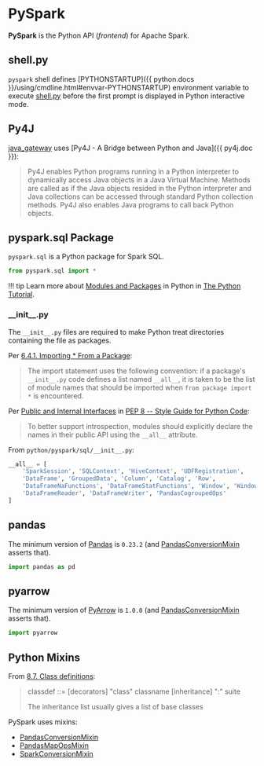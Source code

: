 # PySpark

**PySpark** is the Python API (_frontend_) for Apache Spark.

## shell.py

`pyspark` shell defines [PYTHONSTARTUP]({{ python.docs }}/using/cmdline.html#envvar-PYTHONSTARTUP) environment variable to execute [shell.py](pyspark/shell.md) before the first prompt is displayed in Python interactive mode.

## Py4J

[java_gateway](pyspark/java_gateway.md) uses [Py4J - A Bridge between Python and Java]({{ py4j.doc }}):

> Py4J enables Python programs running in a Python interpreter to dynamically access Java objects in a Java Virtual Machine. Methods are called as if the Java objects resided in the Python interpreter and Java collections can be accessed through standard Python collection methods. Py4J also enables Java programs to call back Python objects.

## pyspark.sql Package

`pyspark.sql` is a Python package for Spark SQL.

```python
from pyspark.sql import *
```

!!! tip
    Learn more about [Modules and Packages](https://docs.python.org/3/tutorial/modules.html) in Python in [The Python Tutorial](https://docs.python.org/3/tutorial/index.html).

### \_\_init\__.py

The `__init__.py` files are required to make Python treat directories containing the file as packages.

Per [6.4.1. Importing * From a Package](https://docs.python.org/3/tutorial/modules.html#importing-from-a-package):

> The import statement uses the following convention: if a package's `__init__.py` code defines a list named `__all__`, it is taken to be the list of module names that should be imported when `from package import *` is encountered.

Per [Public and Internal Interfaces](https://www.python.org/dev/peps/pep-0008/#public-and-internal-interfaces) in [PEP 8 -- Style Guide for Python Code](https://www.python.org/dev/peps/pep-0008/):

> To better support introspection, modules should explicitly declare the names in their public API using the `__all__` attribute.

From `python/pyspark/sql/__init__.py`:

```python
__all__ = [
    'SparkSession', 'SQLContext', 'HiveContext', 'UDFRegistration',
    'DataFrame', 'GroupedData', 'Column', 'Catalog', 'Row',
    'DataFrameNaFunctions', 'DataFrameStatFunctions', 'Window', 'WindowSpec',
    'DataFrameReader', 'DataFrameWriter', 'PandasCogroupedOps'
]
```

## pandas

The minimum version of [Pandas](https://pandas.pydata.org/) is `0.23.2` (and [PandasConversionMixin](sql/PandasConversionMixin.md) asserts that).

```python
import pandas as pd
```

## pyarrow

The minimum version of [PyArrow](https://pypi.org/project/pyarrow/) is `1.0.0` (and [PandasConversionMixin](sql/PandasConversionMixin.md) asserts that).

```python
import pyarrow
```

## Python Mixins

From [8.7. Class definitions](https://docs.python.org/3/reference/compound_stmts.html#class-definitions):

> classdef    ::=  [decorators] "class" classname [inheritance] ":" suite
>
> The inheritance list usually gives a list of base classes

PySpark uses mixins:

* [PandasConversionMixin](sql/PandasConversionMixin.md)
* [PandasMapOpsMixin](sql/PandasMapOpsMixin.md)
* [SparkConversionMixin](sql/SparkConversionMixin.md)
